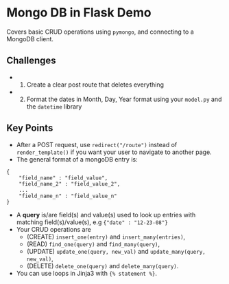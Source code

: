 # Mongo DB in Flask Demo
Covers basic CRUD operations using `pymongo`, and connecting to a MongoDB client. 

## Challenges
- 1) Create a clear post route that deletes everything
- 2) Format the dates in Month, Day, Year format using your `model.py` and the `datetime` library

## Key Points
- After a POST request, use `redirect("/route")` instead of `render_template()` if you want your user to navigate to another page.
- The general format of a mongoDB entry is:
```
{
    "field_name" : "field_value",
    "field_name_2" : "field_value_2",
    ...
    "field_name_n" : "field_value_n"
}
```
- A **query** is/are field(s) and value(s) used to look up entries with matching field(s)/value(s), e.g `{"date" : "12-23-08"}`
- Your CRUD operations are
  - (CREATE) `insert_one(entry)` and `insert_many(entries)`,
  - (READ) `find_one(query)` and `find_many(query)`,
  - (UPDATE) `update_one(query, new_val)` and `update_many(query, new_val)`,
  - (DELETE) `delete_one(query)` and `delete_many(query)`.
- You can use loops in Jinja3 with `{% statement %}`. 